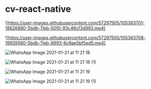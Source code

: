 # cv-react-native



![https://user-images.githubusercontent.com/57297505/105363701-18626880-5bdb-11eb-92f0-93c46cf3d993.mp4]


![https://user-images.githubusercontent.com/57297505/105363708-19939580-5bdb-11eb-8993-6c8ae5bf5ed5.mp4]

![WhatsApp Image 2021-01-21 at 11 21 18](https://user-images.githubusercontent.com/57297505/105363545-ebae5100-5bda-11eb-8c57-bac258097137.jpeg)



![WhatsApp Image 2021-01-21 at 11 21 18 (1)](https://user-images.githubusercontent.com/57297505/105363543-eb15ba80-5bda-11eb-88da-bad4276d3dba.jpeg)



![WhatsApp Image 2021-01-21 at 11 21 19](https://user-images.githubusercontent.com/57297505/105363542-eb15ba80-5bda-11eb-91ae-8f928375afa1.jpeg)



![WhatsApp Image 2021-01-21 at 11 21 19 (1)](https://user-images.githubusercontent.com/57297505/105363538-e9e48d80-5bda-11eb-92d7-5648138ef22d.jpeg)






